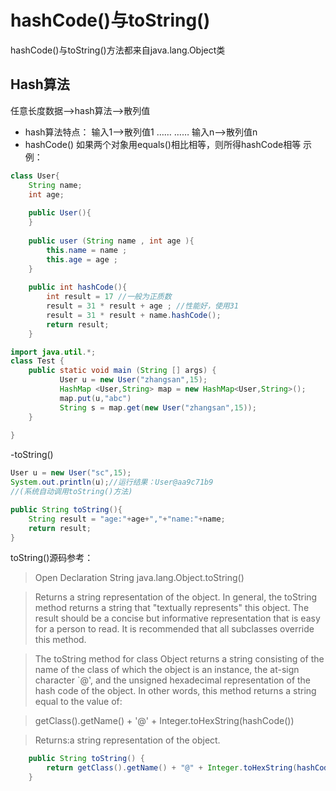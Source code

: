 # hashCode()与toString()
hashCode()与toString()方法都来自java.lang.Object类
## Hash算法
任意长度数据-->hash算法-->散列值
- hash算法特点：
输入1-->散列值1
……       ……
输入n-->散列值n
- hashCode()
如果两个对象用equals()相比相等，则所得hashCode相等
示例：

```java
class User{
    String name;
    int age;
    
    public User(){
    }
    
    public user (String name , int age ){
        this.name = name ;
        this.age = age ;
    }
    
    public int hashCode(){
        int result = 17 //一般为正质数
        result = 31 * result + age ; //性能好，使用31
        result = 31 * result + name.hashCode();
        return result;
    }

import java.util.*;
class Test {
    public static void main (String [] args) {
           User u = new User("zhangsan",15);
           HashMap <User,String> map = new HashMap<User,String>();
           map.put(u,"abc")
           String s = map.get(new User("zhangsan",15));
    }
    
}

```

-toString()

```java
User u = new User("sc",15);
System.out.println(u);//运行结果：User@aa9c71b9
//(系统自动调用toString()方法)

public String toString(){
    String result = "age:"+age+","+"name:"+name;
    return result;
}
```
toString()源码参考：
> Open Declaration   String java.lang.Object.toString()

>Returns a string representation of the object. In general, the toString method returns a string that "textually represents" this object. The result should be a concise but informative representation that is easy for a person to read. It is recommended that all subclasses override this method. 

>The toString method for class Object returns a string consisting of the name of the class of which the object is an instance, the at-sign character `@', and the unsigned hexadecimal representation of the hash code of the object. In other words, this method returns a string equal to the value of: 

> getClass().getName() + '@' + Integer.toHexString(hashCode())
 
> Returns:a string representation of the object.

```java
    public String toString() {
        return getClass().getName() + "@" + Integer.toHexString(hashCode());
    }
```